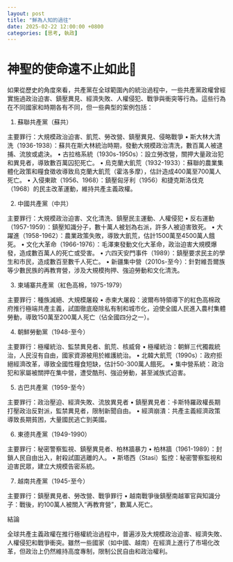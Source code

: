 ```yaml
---
layout: post
title: "鮮為人知的過往"
date: 2025-02-22 12:00:00 +0800
categories: [思考, 執政]
---
```


# 神聖的使命遠不止如此🫡

如果從歷史的角度來看，共產黨在全球範圍內的統治過程中，一些共產黨政權曾經實施過政治迫害、鎮壓異見、經濟失敗、人權侵犯、戰爭與衝突等行為。這些行為在不同國家和時期各有不同，但一些典型的案例包括：

1. 蘇聯共產黨（蘇共）

主要罪行：大規模政治迫害、飢荒、勞改營、鎮壓異見、侵略戰爭
	•	斯大林大清洗（1936-1938）：蘇共在斯大林統治時期，發動大規模政治清洗，數百萬人被逮捕、流放或處決。
	•	古拉格系統（1930s-1950s）：設立勞改營，關押大量政治犯和異見者，導致數百萬囚犯死亡。
	•	烏克蘭大飢荒（1932-1933）：蘇聯的農業集體化政策和糧食徵收導致烏克蘭大飢荒（霍洛多摩），估計造成400萬至700萬人死亡。
	•	入侵東歐（1956、1968）：鎮壓匈牙利（1956）和捷克斯洛伐克（1968）的民主改革運動，維持共產主義政權。

2. 中國共產黨（中共）

主要罪行：大規模政治迫害、文化清洗、鎮壓民主運動、人權侵犯
	•	反右運動（1957-1959）：鎮壓知識分子，數十萬人被划為右派，許多人被迫害致死。
	•	大躍進（1958-1962）：農業政策失敗，導致大飢荒，估計1500萬至4500萬人餓死。
	•	文化大革命（1966-1976）：毛澤東發動文化大革命，政治迫害大規模爆發，造成數百萬人的死亡或受害。
	•	六四天安門事件（1989）：鎮壓要求民主的學生和市民，造成數百至數千人死亡。
	•	新疆集中營（2010s-至今）：針對維吾爾族等少數民族的再教育營，涉及大規模拘押、強迫勞動和文化清洗。

3. 柬埔寨共產黨（紅色高棉，1975-1979）

主要罪行：種族滅絕、大規模屠殺
	•	赤柬大屠殺：波爾布特領導下的紅色高棉政府推行極端共產主義，試圖徹底廢除私有制和城市化，迫使全國人民進入農村集體勞動，導致150萬至200萬人死亡（佔全國四分之一）。

4. 朝鮮勞動黨（1948-至今）

主要罪行：極權統治、監禁異見者、飢荒、核威脅
	•	極權統治：朝鮮三代獨裁統治，人民沒有自由，國家資源被用於維護統治。
	•	北韓大飢荒（1990s）：政府拒絕經濟改革，導致全國性糧食短缺，估計50-300萬人餓死。
	•	集中營系統：政治犯和家屬被關押在集中營，遭受酷刑、強迫勞動，甚至滅族式迫害。

5. 古巴共產黨（1959-至今）

主要罪行：政治壓迫、經濟失敗、流放異見者
	•	鎮壓異見者：卡斯特羅政權長期打壓政治反對派，監禁異見者，限制新聞自由。
	•	經濟崩潰：共產主義經濟政策導致長期貧困，大量國民逃亡到美國。

6. 東德共產黨（1949-1990）

主要罪行：秘密警察監視、鎮壓異見者、柏林牆暴力
	•	柏林牆（1961-1989）：封鎖人民自由出入，射殺試圖逃離的人。
	•	斯塔西（Stasi）監控：秘密警察監視和迫害民眾，建立大規模告密系統。

7. 越南共產黨（1945-至今）

主要罪行：鎮壓異見者、勞改營、戰爭罪行
	•	越南戰爭後鎮壓南越軍官與知識分子：戰後，約100萬人被關入“再教育營”，數萬人死亡。

結論

全球共產主義政權在推行極權統治過程中，普遍涉及大規模政治迫害、經濟失敗、人權侵犯和戰爭衝突。雖然一些國家（如中國、越南）在經濟上進行了市場化改革，但政治上仍然維持高度專制，限制公民自由和政治權利。
